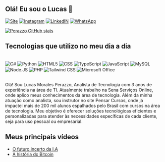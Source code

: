 
## Olá! Eu sou o Lucas 👋

[![Site](https://img.shields.io/website?label=Cybertechperazzo.vercel.app&style0=for-thebadge&url=https://cybertechperazzo.vercel.app/)](https://cybertechperazzo.vercel.app/)
[![Instagram](https://img.shields.io/badge/Instagram-E4405F?style=for-the-badge&logo=instagram&logoColor=white)](https://www.instagram.com/perazzolucasperazzo/)
[![LinkedIN](https://img.shields.io/badge/LinkedIn-0077B5?style=for-the-badge&logo=linkedin&logoColor=white)](https://www.linkedin.com/in/lucas-morales-perazzo-58b91917b)
[![WhatsApp](https://img.shields.io/badge/WhatsApp-25D366?style=for-the-badge&logo=whatsapp&logoColor=white)](http://wa.me/+5531991764641)

[![Perazzo GitHub stats](https://github-readme-stats.vercel.app/api?username=PerazzoLucas&show_icons=true&theme=tokyonight)](https://github.com/anuraghazra/github-readme-stats)

## Tecnologias que utilizo no meu dia a dia

<div style="display: inline_block"><br/>
    <img align="center" alt="C#" src="https://img.shields.io/badge/C%23-239120?style=for-the-badge&logo=c-sharp&logoColor=white"/>
    <img align="center" alt="Python" src="https://img.shields.io/badge/Python-3776AB?style=for-the-badge&logo=python&logoColor=white"/>
    <img align="center" alt="HTML5" src="https://img.shields.io/badge/HTML5-E34F26?style=for-the-badge&logo=html5&logoColor=white">
    <img align="center" alt="CSS" src="https://img.shields.io/badge/CSS-239120?&style=for-the-badge&logo=css3&logoColor=white">
    <img align="center" alt="TypeScript" src="https://img.shields.io/badge/TypeScript-007ACC?style=for-the-badge&logo=typescript&logoColor=white">
    <img align="center" alt="JavaScript" src="https://img.shields.io/badge/JavaScript-F7DF1E?style=for-the-badge&logo=javascript&logoColor=black">
    <img align="center" alt="MySQL" src="https://img.shields.io/badge/MySQL-00000F?style=for-the-badge&logo=mysql&logoColor=white">
    <img align="center" alt="Node.JS" src="https://img.shields.io/badge/Node.js-43853D?style=for-the-badge&logo=node.js&logoColor=white">
    <img align="center" alt="PHP" src="https://img.shields.io/badge/PHP-777BB4?style=for-the-badge&logo=php&logoColor=white">
    <img align="center" alt="Tailwind CSS" src="https://img.shields.io/badge/Tailwind_CSS-38B2AC?style=for-the-badge&logo=tailwind-css&logoColor=white">
    <img align="center" alt= "Microsoft Office" src="https://img.shields.io/badge/Microsoft_Office-D83B01?style=for-the-badge&logo=microsoft-office&logoColor=white">
</div><br/>

Olá! Sou Lucas Morales Perazzo, Analista de Tecnologia com 3 anos de experiência na área de TI. Atualmente trabalho na Sena Serviços Online, onde aplico meus conhecimentos da área de tecnologia. Além da minha atuação como analista, sou instrutor no site Pensar Cursos, onde já impactei mais de 200 mil alunos espalhados pelo Brasil com cursos na área de tecnologia. Meu objetivo é oferecer soluções tecnológicas eficientes e personalizadas para atender às necessidades específicas de cada cliente, seja para uso pessoal ou empresarial.

## Meus principais vídeos
- [O futuro incerto da I.A](https://youtu.be/4tCacNR9Paw?si=rl2j_oavboNqIdgU)<br/>
- [A história do Bitcoin](https://www.youtube.com/watch?v=5qBF163vL6g)<br/>
